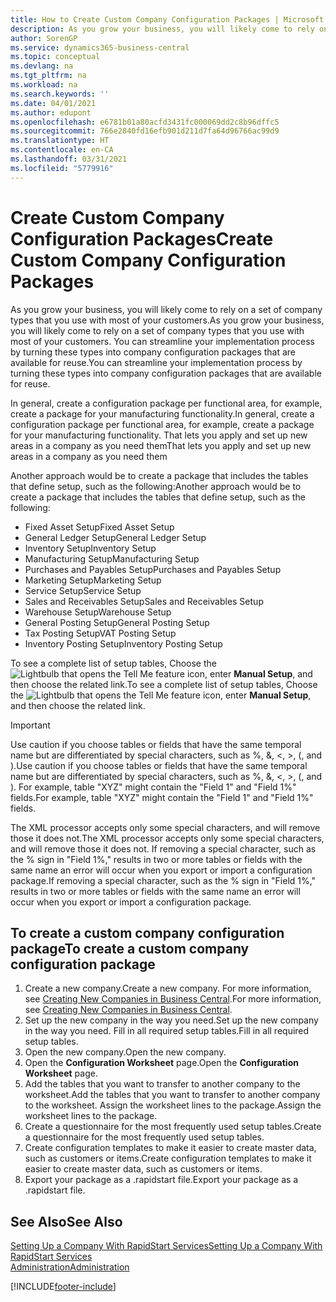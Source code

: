 ```yaml
---
title: How to Create Custom Company Configuration Packages | Microsoft Docs
description: As you grow your business, you will likely come to rely on a set of company types that you use with most of your customers. You can streamline your implementation process by turning these types into company configuration packages that are available for reuse.
author: SorenGP
ms.service: dynamics365-business-central
ms.topic: conceptual
ms.devlang: na
ms.tgt_pltfrm: na
ms.workload: na
ms.search.keywords: ''
ms.date: 04/01/2021
ms.author: edupont
ms.openlocfilehash: e6781b01a80acfd3431fc000069dd2c8b96dffc5
ms.sourcegitcommit: 766e2840fd16efb901d211d7fa64d96766ac99d9
ms.translationtype: HT
ms.contentlocale: en-CA
ms.lasthandoff: 03/31/2021
ms.locfileid: "5779916"
---
```

# <a name="create-custom-company-configuration-packages"></a><span data-ttu-id="cf8d5-104">Create Custom Company Configuration Packages</span><span class="sxs-lookup"><span data-stu-id="cf8d5-104">Create Custom Company Configuration Packages</span></span>
<span data-ttu-id="cf8d5-105">As you grow your business, you will likely come to rely on a set of company types that you use with most of your customers.</span><span class="sxs-lookup"><span data-stu-id="cf8d5-105">As you grow your business, you will likely come to rely on a set of company types that you use with most of your customers.</span></span> <span data-ttu-id="cf8d5-106">You can streamline your implementation process by turning these types into company configuration packages that are available for reuse.</span><span class="sxs-lookup"><span data-stu-id="cf8d5-106">You can streamline your implementation process by turning these types into company configuration packages that are available for reuse.</span></span>  

<span data-ttu-id="cf8d5-107">In general, create a configuration package per functional area, for example, create a package for your manufacturing functionality.</span><span class="sxs-lookup"><span data-stu-id="cf8d5-107">In general, create a configuration package per functional area, for example, create a package for your manufacturing functionality.</span></span> <span data-ttu-id="cf8d5-108">That lets you apply and set up new areas in a company as you need them</span><span class="sxs-lookup"><span data-stu-id="cf8d5-108">That lets you apply and set up new areas in a company as you need them</span></span>  

<span data-ttu-id="cf8d5-109">Another approach would be to create a package that includes the tables that define setup, such as the following:</span><span class="sxs-lookup"><span data-stu-id="cf8d5-109">Another approach would be to create a package that includes the tables that define setup, such as the following:</span></span>  

-   <span data-ttu-id="cf8d5-110">Fixed Asset Setup</span><span class="sxs-lookup"><span data-stu-id="cf8d5-110">Fixed Asset Setup</span></span>  
-   <span data-ttu-id="cf8d5-111">General Ledger Setup</span><span class="sxs-lookup"><span data-stu-id="cf8d5-111">General Ledger Setup</span></span>  
-   <span data-ttu-id="cf8d5-112">Inventory Setup</span><span class="sxs-lookup"><span data-stu-id="cf8d5-112">Inventory Setup</span></span>  
-   <span data-ttu-id="cf8d5-113">Manufacturing Setup</span><span class="sxs-lookup"><span data-stu-id="cf8d5-113">Manufacturing Setup</span></span>  
-   <span data-ttu-id="cf8d5-114">Purchases and Payables Setup</span><span class="sxs-lookup"><span data-stu-id="cf8d5-114">Purchases and Payables Setup</span></span>  
-   <span data-ttu-id="cf8d5-115">Marketing Setup</span><span class="sxs-lookup"><span data-stu-id="cf8d5-115">Marketing Setup</span></span>  
-   <span data-ttu-id="cf8d5-116">Service Setup</span><span class="sxs-lookup"><span data-stu-id="cf8d5-116">Service Setup</span></span>  
-   <span data-ttu-id="cf8d5-117">Sales and Receivables Setup</span><span class="sxs-lookup"><span data-stu-id="cf8d5-117">Sales and Receivables Setup</span></span>  
-   <span data-ttu-id="cf8d5-118">Warehouse Setup</span><span class="sxs-lookup"><span data-stu-id="cf8d5-118">Warehouse Setup</span></span>  
-   <span data-ttu-id="cf8d5-119">General Posting Setup</span><span class="sxs-lookup"><span data-stu-id="cf8d5-119">General Posting Setup</span></span>  
-   <span data-ttu-id="cf8d5-120">Tax Posting Setup</span><span class="sxs-lookup"><span data-stu-id="cf8d5-120">VAT Posting Setup</span></span>  
-   <span data-ttu-id="cf8d5-121">Inventory Posting Setup</span><span class="sxs-lookup"><span data-stu-id="cf8d5-121">Inventory Posting Setup</span></span>  

<span data-ttu-id="cf8d5-122">To see a complete list of setup tables, Choose the ![Lightbulb that opens the Tell Me feature](media/ui-search/search_small.png "Tell me what you want to do") icon, enter **Manual Setup**, and then choose the related link.</span><span class="sxs-lookup"><span data-stu-id="cf8d5-122">To see a complete list of setup tables, Choose the ![Lightbulb that opens the Tell Me feature](media/ui-search/search_small.png "Tell me what you want to do") icon, enter **Manual Setup**, and then choose the related link.</span></span>  

> [!IMPORTANT]
> <span data-ttu-id="cf8d5-123">Use caution if you choose tables or fields that have the same temporal name but are differentiated by special characters, such as %, &, <, >, (, and ).</span><span class="sxs-lookup"><span data-stu-id="cf8d5-123">Use caution if you choose tables or fields that have the same temporal name but are differentiated by special characters, such as %, &, <, >, (, and ).</span></span> <span data-ttu-id="cf8d5-124">For example, table "XYZ" might contain the "Field 1" and "Field 1%" fields.</span><span class="sxs-lookup"><span data-stu-id="cf8d5-124">For example, table "XYZ" might contain the "Field 1" and "Field 1%" fields.</span></span>
>
> <span data-ttu-id="cf8d5-125">The XML processor accepts only some special characters, and will remove those it does not.</span><span class="sxs-lookup"><span data-stu-id="cf8d5-125">The XML processor accepts only some special characters, and will remove those it does not.</span></span> <span data-ttu-id="cf8d5-126">If removing a special character, such as the % sign in "Field 1%," results in two or more tables or fields with the same name an error will occur when you export or import a configuration package.</span><span class="sxs-lookup"><span data-stu-id="cf8d5-126">If removing a special character, such as the % sign in "Field 1%," results in two or more tables or fields with the same name an error will occur when you export or import a configuration package.</span></span>

## <a name="to-create-a-custom-company-configuration-package"></a><span data-ttu-id="cf8d5-127">To create a custom company configuration package</span><span class="sxs-lookup"><span data-stu-id="cf8d5-127">To create a custom company configuration package</span></span>  
1.  <span data-ttu-id="cf8d5-128">Create a new company.</span><span class="sxs-lookup"><span data-stu-id="cf8d5-128">Create a new company.</span></span> <span data-ttu-id="cf8d5-129">For more information, see [Creating New Companies in Business Central](about-new-company.md).</span><span class="sxs-lookup"><span data-stu-id="cf8d5-129">For more information, see [Creating New Companies in Business Central](about-new-company.md).</span></span>  
3.  <span data-ttu-id="cf8d5-130">Set up the new company in the way you need.</span><span class="sxs-lookup"><span data-stu-id="cf8d5-130">Set up the new company in the way you need.</span></span> <span data-ttu-id="cf8d5-131">Fill in all required setup tables.</span><span class="sxs-lookup"><span data-stu-id="cf8d5-131">Fill in all required setup tables.</span></span>  
4.  <span data-ttu-id="cf8d5-132">Open the new company.</span><span class="sxs-lookup"><span data-stu-id="cf8d5-132">Open the new company.</span></span>
5. <span data-ttu-id="cf8d5-133">Open the **Configuration Worksheet** page.</span><span class="sxs-lookup"><span data-stu-id="cf8d5-133">Open the **Configuration Worksheet** page.</span></span>  
6.  <span data-ttu-id="cf8d5-134">Add the tables that you want to transfer to another company to the worksheet.</span><span class="sxs-lookup"><span data-stu-id="cf8d5-134">Add the tables that you want to transfer to another company to the worksheet.</span></span> <span data-ttu-id="cf8d5-135">Assign the worksheet lines to the package.</span><span class="sxs-lookup"><span data-stu-id="cf8d5-135">Assign the worksheet lines to the package.</span></span>  
7.  <span data-ttu-id="cf8d5-136">Create a questionnaire for the most frequently used setup tables.</span><span class="sxs-lookup"><span data-stu-id="cf8d5-136">Create a questionnaire for the most frequently used setup tables.</span></span>  
8.  <span data-ttu-id="cf8d5-137">Create configuration templates to make it easier to create master data, such as customers or items.</span><span class="sxs-lookup"><span data-stu-id="cf8d5-137">Create configuration templates to make it easier to create master data, such as customers or items.</span></span>  
9.  <span data-ttu-id="cf8d5-138">Export your package as a .rapidstart file.</span><span class="sxs-lookup"><span data-stu-id="cf8d5-138">Export your package as a .rapidstart file.</span></span>  

## <a name="see-also"></a><span data-ttu-id="cf8d5-139">See Also</span><span class="sxs-lookup"><span data-stu-id="cf8d5-139">See Also</span></span>  
[<span data-ttu-id="cf8d5-140">Setting Up a Company With RapidStart Services</span><span class="sxs-lookup"><span data-stu-id="cf8d5-140">Setting Up a Company With RapidStart Services</span></span>](admin-set-up-a-company-with-rapidstart.md)  
[<span data-ttu-id="cf8d5-141">Administration</span><span class="sxs-lookup"><span data-stu-id="cf8d5-141">Administration</span></span>](admin-setup-and-administration.md)


[!INCLUDE[footer-include](includes/footer-banner.md)]